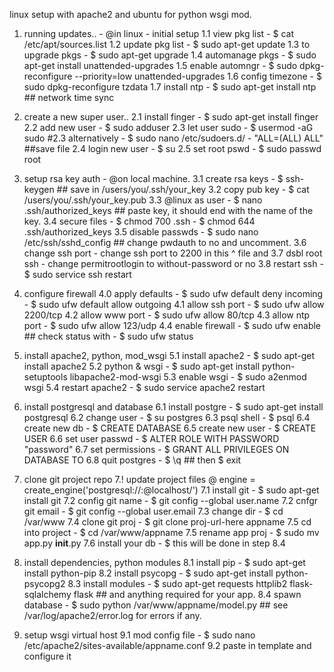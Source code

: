 linux setup with apache2 and ubuntu for python wsgi mod.

1. running updates.. - @in linux - initial setup
1.1 view pkg list   - $ cat /etc/apt/sources.list 
1.2 update pkg list - $ sudo apt-get update
1.3 to upgrade pkgs - $ sudo apt-get upgrade
1.4 automanage pkgs - $ sudo apt-get install unattended-upgrades
1.5 enable automngr - $ sudo dpkg-reconfigure --priority=low unattended-upgrades
1.6 config timezone - $ sudo dpkg-reconfigure tzdata
1.7 install ntp     - $ sudo apt-get install ntp ## network time sync

2. create a new super user..
2.1 install finger  - $ sudo apt-get install finger
2.2 add new user    - $ sudo adduser <name>
2.3 let user sudo   - $ usermod -aG sudo <name>
#2.3 alternatively  - $ sudo nano /etc/sudoers.d/<name> - "ALL=(ALL) ALL" ##save file
2.4 login new user  - $ su <name>
2.5 set root pswd   - $ sudo passwd root

3. setup rsa key auth - @on local machine.
3.1 create rsa keys - $ ssh-keygen ## save in /users/you/.ssh/your_key
3.2 copy pub key    - $ cat /users/you/.ssh/your_key.pub 
3.3 @linux as user  - $ nano .ssh/authorized_keys ## paste key, it should end with the name of the key.
3.4 secure files    - $ chmod 700 .ssh - $ chmod 644 .ssh/authorized_keys
3.5 disable passwds - $ sudo nano /etc/ssh/sshd_config ## change pwdauth to no and uncomment. 
3.6 change ssh port - change ssh port to 2200 in this ^ file and
3.7 dsbl root ssh   - change permitrootlogin to without-password or no
3.8 restart ssh     - $ sudo service ssh restart

4. configure firewall
4.0 apply defaults  - $ sudo ufw default deny incoming - $ sudo ufw default allow outgoing
4.1 allow ssh port  - $ sudo ufw allow 2200/tcp
4.2 allow www port  - $ sudo ufw allow 80/tcp
4.3 allow ntp port  - $ sudo ufw allow 123/udp
4.4 enable firewall - $ sudo ufw enable ## check status with - $ sudo ufw status

5. install apache2, python, mod_wsgi 
5.1 install apache2 - $ sudo apt-get install apache2
5.2 python & wsgi   - $ sudo apt-get install python-setuptools libapache2-mod-wsgi
5.3 enable wsgi     - $ sudo a2enmod wsgi
5.4 restart apache2 - $ sudo service apache2 restart

6. install postgresql and database
6.1 install postgre - $ sudo apt-get install  postgresql
6.2 change user     - $ su postgres
6.3 psql shell      - $ psql
6.4 create new db   - $ CREATE DATABASE <yourdbname>
6.5 create new user - $ CREATE USER <yourusername>
6.6 set user passwd - $ ALTER ROLE <yourusername> WITH PASSWORD "password"
6.7 set permissions - $ GRANT ALL PRIVILEGES ON DATABASE <yourdbname> TO <yourusername>
6.8 quit postgres   - $ \q ## then $ exit

7. clone git project repo
7.! update project files @ engine = create_engine('postgresql://<yourusername>:<youruserpass>@localhost/<yourdbname>')
7.1 install git     - $ sudo apt-get install git
7.2 config git name - $ git config --global user.name <name>
7.2 cnfgr git email - $ git config --global user.email <email>
7.3 change dir      - $ cd /var/www
7.4 clone git proj  - $ git clone proj-url-here appname
7.5 cd into project - $ cd /var/www/appname
7.5 rename app proj - $ sudo mv app.py __init__.py
7.6 install your db - $ this will be done in step 8.4 

8. install dependencies, python modules
8.1 install pip     - $ sudo apt-get install python-pip
8.2 install psycopg - $ sudo apt-get install python-psycopg2
8.3 install modules - $ sudo apt-get requests httplib2 flask-sqlalchemy flask ## and anything required for your app.
8.4 spawn database  - $ sudo python /var/www/appname/model.py  ## see /var/log/apache2/error.log for errors if any.

9. setup wsgi virtual host
9.1 mod config file - $ sudo nano /etc/apache2/sites-available/appname.conf
9.2 paste in template and configure it 














